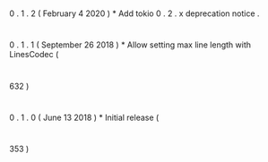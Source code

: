 #
0
.
1
.
2
(
February
4
2020
)
*
Add
tokio
0
.
2
.
x
deprecation
notice
.
#
0
.
1
.
1
(
September
26
2018
)
*
Allow
setting
max
line
length
with
LinesCodec
(
#
632
)
#
0
.
1
.
0
(
June
13
2018
)
*
Initial
release
(
#
353
)
